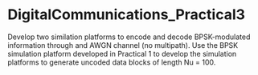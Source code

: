 # DigitalCommunications_Practical3
Develop two similation platforms to encode and decode BPSK-modulated information through and AWGN channel (no multipath). Use the BPSK simulation platform developed in Practical 1 to develop the simulation platforms to generate uncoded data blocks of length Nu = 100.
